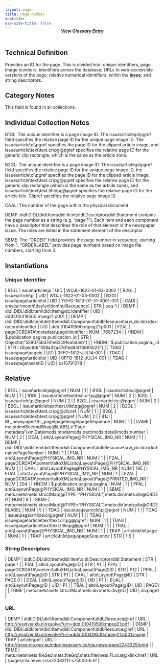 ```yaml
---
layout: page
title: Page Number
subtitle:  
use-site-title: false
---
```


<h4 style="text-align:center;font-style:italic;margin-top:-20px;margin-bottom:50px;"><a href="../../glossary/page-number">View Glossary Entry</a></h4>

## Technical Definition

Provides an ID for the page. This is divided into: unique identifiers,
page image numbers, identifiers across the database; URLs to
web-accessible versions of the page; relative numerical identifiers,
within the [**issue**](../issue-number); and string descriptors.

## Category Notes

This field is found in all collections.

## Individual Collection Notes

B1GL: The unique identifier is a page image ID. The
issue\\article\\pi\\pgref field specifies the relative page ID for the
unique page image ID. The issue\\article\\ci\\pgref specifies the page
ID for the clipped article image, and
issue\\article\\text\\text.cr\\pg@pgref specifies the relative page ID
for the generic clip rectangle, which is the same as the article zone.

B2GL: The unique identifier is a page image ID. The
issue\\article\\pi\\pgref field specifies the relative page ID for the
unique page image ID, the issue\\article\\ci\\pgref specifies the page
ID for the clipped article image,
issue\\article\\text\\text.cr\\pg@pgref specifies the relative page ID
for the generic clip rectangle (which is the same as the article zone),
and issue\\article\\text\\text.title\\pg@pgref specifies the relative
page ID for the article title. Clipref specifies the relative page image
ID.

CAAL: The number of the page within the physical document.

DEMP: didl:DIDL\\didl:Item\\didl:Item\\didl:Descriptor\\didl:Statement
contains the page number as a string (e.g. “page 1”). Each item and each
component have a descriptor that describes the role of that element in
the newspaper issue. The roles are listed in the statement element of
the descriptor.

SBME: The “ORDER” field provides the page number in sequence, starting
from 1. “ORDERLABEL” provides page numbers based on image file numbers,
starting from 0.

## Instantiations

### Unique Identifier  

| B1GL  |  issue\\article\\pi  | UID | WOJL-1822-01-03-0002  |
| B2GL  |  issue\\article\\pi  | UID | WOJL-1822-01-03-0002  |
| B2GI  |  issue\\page\\article\\id  | UID | YOHD-1813-07-31-0001-001  |
| CADI  |  sn\\year\\month\\day\\edition\\null\[sequence\]  | STR | seq-1  |
| DEMP  |  didl:DIDL\\didl:Item\\didl:Item@dc:identifier  | UID | ddd:010419500:mpeg21:p001  |
| DEMP  |  didl:DIDL\\didl:Item\\didl:Item\\didl:Component\\didl:Resource\\srw\_dc:dcx\\dcx:recordIdentifier | UID | ddd:010419500:mpeg21:p001  |
| F2AL  |  pageOCRDATA\\metadata\\pageIdentifier  | NUM | 7687234  |
| HNDM  |  $.publication.pagina.publicacion\_id  | STR | ObjectId(“558075bd7d1e63c9fea1a0eb”) |
| HNDM  |  $.publication.pagina.\_id  | STR | ObjectId(“558a32a47d1ed64f16885023”) |
| TDAG  |  issue\\page\\pageid  | UID | 0FFO-1812-JUL14-001  |
| TDAG  |  issue\\page\\article\\pi  | UID | 0FFO-1812-JUL14-001  |
| TDAG  |  issue\\page\\assetID  | UID | cs16791278  |

## **Relative**  

| B1GL  |  issue\\article\\pi@pgref  | NUM | 1  |
| B1GL  |  issue\\article\\ci@pgref  | NUM | 1  |
| B1GL  |  issue\\article\\text\\text.cr\\pg@pgref  | NUM | 2  |
| B2GL  |  issue\\article\\pi@pgref  | NUM | 2  |
| B2GL  |  issue\\article\\ci@pgref  | NUM | 2  |
| B2GL  |  issue\\article\\text\\text.title\\pg@pgref  | NUM | 2  |
| B2GL  |  issue\\article\\text\\text.cr\\pg@clipref  | NUM | 1  |
| B2GL  |  issue\\article\\text\\text.cr\\pg@pgref  | NUM | 2  |
| B1JI  |  BL\_newspaper\\BL\_page\\pageImage\\pageSequence  | NUM | 1  |
| CAME  |  mets\\dmdSec\\mdWrap\[@LABEL=“Page metadata”\\xmlData\\mods:mods\\mods:part\\mods:detail\\mods:number | NUM | 2  |
| DEAL  |  alto\\Layout\\Page@PHYSICAL\_IMG\_NR  | NUM | 1  |
| DEMP  |  didl:DIDL\\didl:Item\\didl:Item\\didl:Component\\didl:Resource\\srw\_dc:dcx\\ddd:nativePageNumber  | NUM | 1  |
| F1AL  |  alto\\Layout\\Page@PHYSICAL\_IMG\_NR  | NUM | 1  |
| F2AL  |  pageOCRDATA\\content\\altoXML\\alto\\Layout\\Page@PHYSICAL\_IMG\_NR  | NUM |  |
| CAAL  |  alto\\Layout\\Page@PHYSICAL\_IMG\_NR  | NUM | 195 |
| EUAL  |  alto\\Layout\\Page@PHYSICAL\_IMG\_NR  | NUM | 1  |
| F2AL  |  pageOCRDATA\\content\\altoXML\\alto\\Layout\\Page@PRINTED\_IMG\_NR  | NUM | 204 |
| HNDM  |  $.publication.pagina.pagina  | NUM | 1  |
| PPAL  |  alto\\Layout\\Page@PHYSICAL\_IMG\_NR  | NUM | 1  |
| SBME  |  mets:mets\\mets:structMap\[@TYPE=“PHYSICAL”\]\\mets:div\\mets:div@ORDER  | NUM | 6  |
| SBME  |  mets:mets\\mets:structMap\[@TYPE=“PHYSICAL”\]\\mets:div\\mets:div@ORDERLABEL  | NUM | 5  |
| TDAG  |  issue\\page\\article\\pi@pgref  | NUM | 1  |
| TDAG  |  issue\\page\\article\\ci@pgref  | NUM | 1  |
| TDAG  |  issue\\page\\article\\text\\text.cr\\pg@pgref  | NUM | 1  |
| TDAG  |  issue\\page\\article\\text\\text.title\\pg@pgref  | NUM | 1  |
| TRAL  |  alto\\Layout\\Page@PHYSICAL\_IMG\_NR  | NUM | 1  |
| TRAP  |  article\\title\\page  | NUM | 1  |
| TRAP  |  article\\title\\page\\pageSequence  | STR | 1 S |

### String Descriptors  

| DEMP  |  didl:DIDL\\didl:Item\\didl:Item\\didl:Descriptor\\didl:Statement | STR | page 1  |
| F1AL  |  alto\\Layout\\Page@ID  | STR | P1  |
| F2AL  |  pageOCRDATA\\content\\altoXML\\alto\\Layout\\Page@ID  | STR | P12  |
| PPAL  |  alto\\Layout\\Page@ID  | STR | P1  |
| CAAL  |  alto\\Layout\\Page@ID  | STR | PAGE.0  |
| DEAL  |  alto\\Layout\\Page@ID  | UID | P1  |
| EUAL  |  alto\\Layout\\Page@ID  | UID | P1  |
| TRAL  |  alto\\Layout\\Page@ID  | UID | PAGE1  |
| TRME  |  mets:mets\\mets:structMap\\mets:div\\mets:div@ID  | UID | divpage1 |

### URL  

| DEMP  |  didl:DIDL\\didl:Item\\didl:Component\\didl\_Resource@ref  | URL | http://resolver.kb.nl/resolve?urn=ddd:010419500:mpeg21:pdf  |
| DEMP  |  didl:DIDL\\didl:Item\\didl:Item\\didl:Component\\didl:Resource@ref  | URL | http://resolver.kb.nl/resolve?urn=ddd:010419500:mpeg21:p001:image  |
| TRAP  |  article\\pdf  | URL | http://trove.nla.gov.au/ndp/imageservice/nla.news-page2243325/print |
| TRME  |  mets:mets\\mets:fileSec\\mets:fileGrp\\mets:file\\mets:FLocat@xlink:href | URL | /pages/nla.news-issn22083111-s75000-b.tif  |
